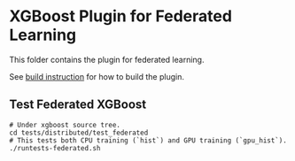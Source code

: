 XGBoost Plugin for Federated Learning
=====================================

This folder contains the plugin for federated learning.

See [build instruction](../../doc/build.rst) for how to build the plugin.


Test Federated XGBoost
----------------------
```shell
# Under xgboost source tree.
cd tests/distributed/test_federated
# This tests both CPU training (`hist`) and GPU training (`gpu_hist`).
./runtests-federated.sh
```
